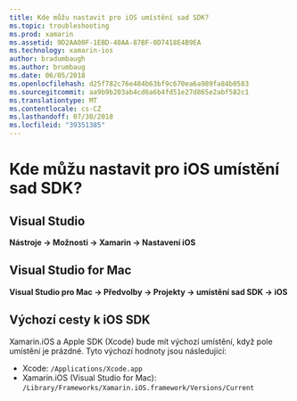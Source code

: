 ```yaml
---
title: Kde můžu nastavit pro iOS umístění sad SDK?
ms.topic: troubleshooting
ms.prod: xamarin
ms.assetid: 9D2AA00F-1EBD-40AA-87BF-0D7418E4B9EA
ms.technology: xamarin-ios
author: bradumbaugh
ms.author: brumbaug
ms.date: 06/05/2018
ms.openlocfilehash: d25f782c76e484b63bf9c670ea6a989fa84b0583
ms.sourcegitcommit: aa9b9b203ab4cd6a6b4fd51e27d865e2abf582c1
ms.translationtype: MT
ms.contentlocale: cs-CZ
ms.lasthandoff: 07/30/2018
ms.locfileid: "39351385"
---
```

# <a name="where-can-i-set-my-ios-sdk-locations"></a>Kde můžu nastavit pro iOS umístění sad SDK?

## <a name="visual-studio"></a>Visual Studio

**Nástroje -> Možnosti -> Xamarin -> Nastavení iOS**

## <a name="visual-studio-for-mac"></a>Visual Studio for Mac

**Visual Studio pro Mac -> Předvolby -> Projekty -> umístění sad SDK -> iOS**

## <a name="default-ios-sdk-paths"></a>Výchozí cesty k iOS SDK

Xamarin.iOS a Apple SDK (Xcode) bude mít výchozí umístění, když pole umístění je prázdné. Tyto výchozí hodnoty jsou následující:

- Xcode: `/Applications/Xcode.app`
- Xamarin.iOS (Visual Studio for Mac): `/Library/Frameworks/Xamarin.iOS.framework/Versions/Current`

